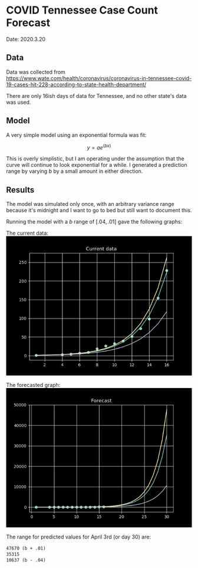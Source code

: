 # COVID Tennessee Case Count Forecast

Date: 2020.3.20

## Data

Data was collected from https://www.wate.com/health/coronavirus/coronavirus-in-tennessee-covid-19-cases-hit-228-according-to-state-health-department/

There are only 16ish days of data for Tennessee, and no other state's data was
used.

## Model

A very simple model using an exponential formula was fit:

$$
y = ae^(bx)
$$

This is overly simplistic, but I am operating under the assumption that the
curve will continue to look exponential for a while. I generated a prediction
range by varying $b$ by a small amount in either direction.

## Results

The model was simulated only once, with an arbitrary variance range because it's midnight and I want to go to bed but still want to document this.

Running the model with a $b$ range of $[.04, .01]$ gave the following graphs:

The current data:
![current](current.png)

The forecasted graph:
![forecast](forecast.png)

The range for predicted values for April 3rd (or day 30) are:
```
47670 (b + .01)
35315
10637 (b - .04)
```
